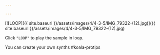 ```yaml
---

---
```


[![LOOP]({{ site.baseurl }}/assets/images/4/4-3-5/IMG_79322-(12).jpg)]({{
site.baseurl }}/assets/images/4/4-3-5/IMG_79322-(12).jpg)

Click `"LOOP"` to play the sample in loop.

You can create your own synths #koala-protips
